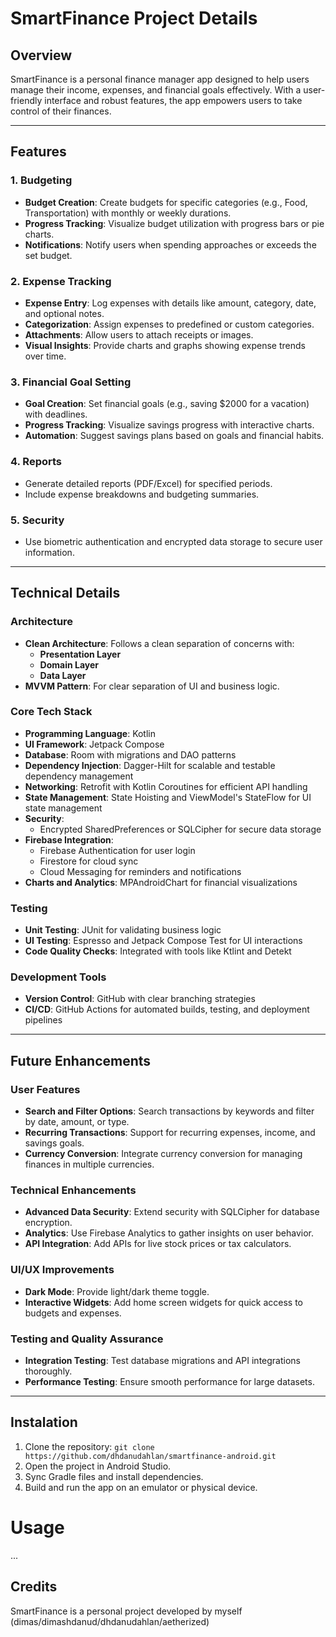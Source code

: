# SmartFinance Project Details

## **Overview**
SmartFinance is a personal finance manager app designed to help users manage their income, expenses, and financial goals effectively. With a user-friendly interface and robust features, the app empowers users to take control of their finances.

---

## **Features**

### **1. Budgeting**
- **Budget Creation**: Create budgets for specific categories (e.g., Food, Transportation) with monthly or weekly durations.
- **Progress Tracking**: Visualize budget utilization with progress bars or pie charts.
- **Notifications**: Notify users when spending approaches or exceeds the set budget.

### **2. Expense Tracking**
- **Expense Entry**: Log expenses with details like amount, category, date, and optional notes.
- **Categorization**: Assign expenses to predefined or custom categories.
- **Attachments**: Allow users to attach receipts or images.
- **Visual Insights**: Provide charts and graphs showing expense trends over time.

### **3. Financial Goal Setting**
- **Goal Creation**: Set financial goals (e.g., saving $2000 for a vacation) with deadlines.
- **Progress Tracking**: Visualize savings progress with interactive charts.
- **Automation**: Suggest savings plans based on goals and financial habits.

### **4. Reports**
- Generate detailed reports (PDF/Excel) for specified periods.
- Include expense breakdowns and budgeting summaries.

### **5. Security**
- Use biometric authentication and encrypted data storage to secure user information.

---

## **Technical Details**

### **Architecture**
- **Clean Architecture**: Follows a clean separation of concerns with:
    - **Presentation Layer**
    - **Domain Layer**
    - **Data Layer**
- **MVVM Pattern**: For clear separation of UI and business logic.

### **Core Tech Stack**
- **Programming Language**: Kotlin
- **UI Framework**: Jetpack Compose
- **Database**: Room with migrations and DAO patterns
- **Dependency Injection**: Dagger-Hilt for scalable and testable dependency management
- **Networking**: Retrofit with Kotlin Coroutines for efficient API handling
- **State Management**: State Hoisting and ViewModel's StateFlow for UI state management
- **Security**:
    - Encrypted SharedPreferences or SQLCipher for secure data storage
- **Firebase Integration**:
    - Firebase Authentication for user login
    - Firestore for cloud sync
    - Cloud Messaging for reminders and notifications
- **Charts and Analytics**: MPAndroidChart for financial visualizations

### **Testing**
- **Unit Testing**: JUnit for validating business logic
- **UI Testing**: Espresso and Jetpack Compose Test for UI interactions
- **Code Quality Checks**: Integrated with tools like Ktlint and Detekt

### **Development Tools**
- **Version Control**: GitHub with clear branching strategies
- **CI/CD**: GitHub Actions for automated builds, testing, and deployment pipelines

---

## **Future Enhancements**

### **User Features**
- **Search and Filter Options**: Search transactions by keywords and filter by date, amount, or type.
- **Recurring Transactions**: Support for recurring expenses, income, and savings goals.
- **Currency Conversion**: Integrate currency conversion for managing finances in multiple currencies.

### **Technical Enhancements**
- **Advanced Data Security**: Extend security with SQLCipher for database encryption.
- **Analytics**: Use Firebase Analytics to gather insights on user behavior.
- **API Integration**: Add APIs for live stock prices or tax calculators.

### **UI/UX Improvements**
- **Dark Mode**: Provide light/dark theme toggle.
- **Interactive Widgets**: Add home screen widgets for quick access to budgets and expenses.

### **Testing and Quality Assurance**
- **Integration Testing**: Test database migrations and API integrations thoroughly.
- **Performance Testing**: Ensure smooth performance for large datasets.

---

## Instalation
1. Clone the repository:
`git clone https://github.com/dhdanudahlan/smartfinance-android.git`
2. Open the project in Android Studio.
3. Sync Gradle files and install dependencies.
4. Build and run the app on an emulator or physical device.

# Usage
...

## Credits
SmartFinance is a personal project developed by myself (dimas/dimashdanud/dhdanudahlan/aetherized)
